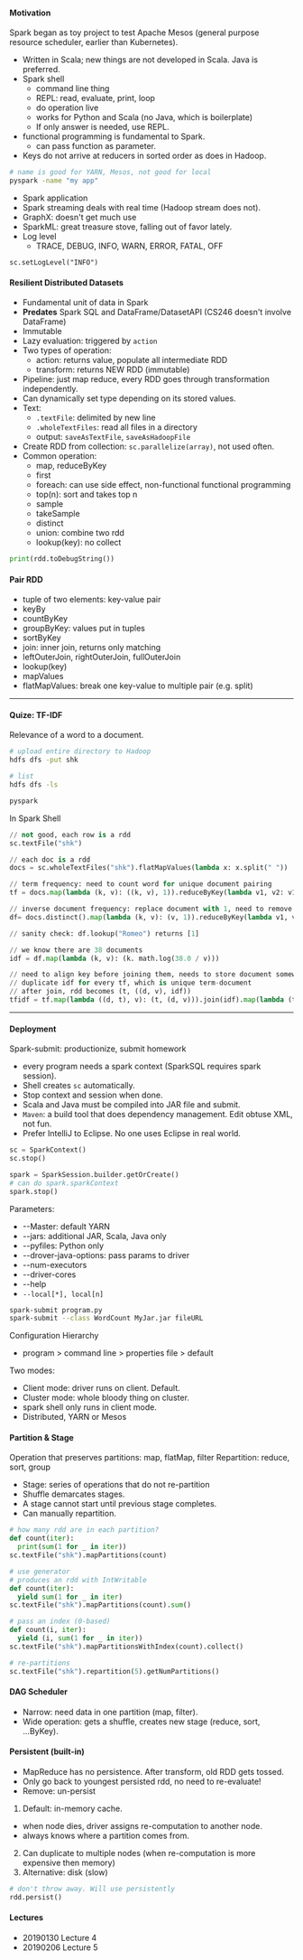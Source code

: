 
#### Motivation
Spark began as toy project to test Apache Mesos (general purpose resource scheduler, earlier than Kubernetes).
* Written in Scala; new things are not developed in Scala. Java is preferred.
* Spark shell
  - command line thing
  - REPL: read, evaluate, print, loop
  - do operation live
  - works for Python and Scala (no Java, which is boilerplate)
  - If only answer is needed, use REPL.
* functional programming is fundamental to Spark.
  - can pass function as parameter.
* Keys do not arrive at reducers in sorted order as does in Hadoop.

```bash
# name is good for YARN, Mesos, not good for local
pyspark -name "my app"
```

* Spark application
* Spark streaming deals with real time (Hadoop stream does not).
* GraphX: doesn't get much use
* SparkML: great treasure stove, falling out of favor lately.
* Log level
  - TRACE, DEBUG, INFO, WARN, ERROR, FATAL, OFF

```
sc.setLogLevel("INFO")
```

#### Resilient Distributed Datasets
* Fundamental unit of data in Spark
* **Predates** Spark SQL and DataFrame/DatasetAPI (CS246 doesn't involve DataFrame)
* Immutable
* Lazy evaluation: triggered by `action`
* Two types of operation:
  - action: returns value, populate all intermediate RDD
  - transform: returns NEW RDD (immutable)
* Pipeline: just map reduce, every RDD goes through transformation independently.
* Can dynamically set type depending on its stored values.
* Text:
  - `.textFile`: delimited by new line
  - `.wholeTextFiles`: read all files in a directory
  - output: `saveAsTextFile`, `saveAsHadoopFile`
* Create RDD from collection: `sc.parallelize(array)`, not used often.
* Common operation:
  - map, reduceByKey
  - first
  - foreach: can use side effect, non-functional functional programming
  - top(n): sort and takes top n
  - sample
  - takeSample
  - distinct
  - union: combine two rdd
  - lookup(key): no collect

```python
print(rdd.toDebugString())
```

#### Pair RDD
* tuple of two elements: key-value pair
* keyBy
* countByKey
* groupByKey: values put in tuples
* sortByKey
* join: inner join, returns only matching
* leftOuterJoin, rightOuterJoin, fullOuterJoin
* lookup(key)
* mapValues
* flatMapValues: break one key-value to multiple pair (e.g. split)

___
#### Quize: TF-IDF
Relevance of a word to a document.

```bash
# upload entire directory to Hadoop
hdfs dfs -put shk

# list
hdfs dfs -ls

pyspark
```

In Spark Shell
```Python
// not good, each row is a rdd
sc.textFile("shk")

// each doc is a rdd
docs = sc.wholeTextFiles("shk").flatMapValues(lambda x: x.split(" "))

// term frequency: need to count word for unique document pairing
tf = docs.map(lambda (k, v): ((k, v), 1)).reduceByKey(lambda v1, v2: v1 + v2)

// inverse document frequency: replace document with 1, need to remove de-duplicate
df= docs.distinct().map(lambda (k, v): (v, 1)).reduceByKey(lambda v1, v2: v1 + v2)

// sanity check: df.lookup("Romeo") returns [1]

// we know there are 38 documents
idf = df.map(lambda (k, v): (k. math.log(38.0 / v)))

// need to align key before joining them, needs to store document somewhere
// duplicate idf for every tf, which is unique term-document
// after join, rdd becomes (t, ((d, v), idf))
tfidf = tf.map(lambda ((d, t), v): (t, (d, v))).join(idf).map(lambda (t, ((d, c), i)): ((t, d), c * i))
```

___
#### Deployment
Spark-submit: productionize, submit homework
* every program needs a spark context (SparkSQL requires spark session).
* Shell creates `sc` automatically.
* Stop context and session when done.
* Scala and Java must be compiled into JAR file and submit.
* `Maven`: a build tool that does dependency management. Edit obtuse XML, not fun.
* Prefer IntelliJ to Eclipse. No one uses Eclipse in real world.

```python
sc = SparkContext()
sc.stop()

spark = SparkSession.builder.getOrCreate()
# can do spark.sparkContext
spark.stop()
```

Parameters:
* --Master: default YARN
* --jars: additional JAR, Scala, Java only
* --pyfiles: Python only
* --drover-java-options: pass params to driver
* --num-executors
* --driver-cores
* --help
* `--local[*], local[n]`

```bash
spark-submit program.py
spark-submit --class WordCount MyJar.jar fileURL
```

Configuration Hierarchy
* program > command line > properties file > default

Two modes:
* Client mode: driver runs on client. Default.
* Cluster mode: whole bloody thing on cluster.
* spark shell only runs in client mode.
* Distributed, YARN or Mesos

#### Partition & Stage
Operation that preserves partitions: map, flatMap, filter
Repartition: reduce, sort, group
* Stage: series of operations that do not re-partition
* Shuffle demarcates stages.
* A stage cannot start until previous stage completes.
* Can manually repartition.

```python
# how many rdd are in each partition?
def count(iter):
  print(sum(1 for _ in iter))
sc.textFile("shk").mapPartitions(count)

# use generator
# produces an rdd with IntWritable
def count(iter):
  yield sum(1 for _ in iter)
sc.textFile("shk").mapPartitions(count).sum()

# pass an index (0-based)
def count(i, iter):
  yield (i, sum(1 for _ in iter))
sc.textFile("shk").mapPartitionsWithIndex(count).collect()

# re-partitions
sc.textFile("shk").repartition(5).getNumPartitions()
```

#### DAG Scheduler
* Narrow: need data in one partition (map, filter).
* Wide operation: gets a shuffle, creates new stage (reduce, sort, ...ByKey).

#### Persistent (built-in)
* MapReduce has no persistence. After transform, old RDD gets tossed.
* Only go back to youngest persisted rdd, no need to re-evaluate!
* Remove: un-persist
1. Default: in-memory cache.
  - when node dies, driver assigns re-computation to another node.
  - always knows where a partition comes from.
2. Can duplicate to multiple nodes (when re-computation is more expensive then memory)
3. Alternative: disk (slow)

```python
# don't throw away. Will use persistently
rdd.persist()
```

#### Lectures
* 20190130  Lecture 4
* 20190206  Lecture 5
